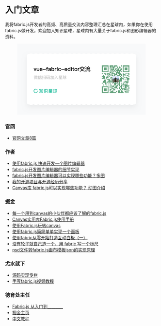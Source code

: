 <!--
 * @Author: 秦少卫
 * @Date: 2024-02-21 10:42:51
 * @LastEditors: 秦少卫
 * @LastEditTime: 2024-02-21 13:01:58
 * @Description: file content
-->


# 入门文章

我将fabric.js开发者的高频、高质量交流内容整理汇总在星球内，如果你在使用fabric.js做开发，欢迎加入知识星球，星球内有大量关于fabric.js和图形编辑器的资料。

<figure><img src="/public/231202037-18fe913f-81ab-4cd6-aa87-ada471e27586.png" alt=""><figcaption></figcaption></figure>

### 官网
- [官网文章8篇](http://fabricjs.com/articles/)

### 作者
- [使用fabric.js 快速开发一个图片编辑器](https://juejin.cn/post/7155040639497797645)
- [fabric.js开发图片编辑器的细节实现](https://juejin.cn/post/7199849226745430076)
- [fabric.js开发图片编辑器可以实现哪些功能？多图](https://juejin.cn/post/7222141882515128375)
- [我的开源项目与开源经历分享](https://juejin.cn/post/7224765991896121401)
- [Canvas库 fabric.js可以实现哪些功能？ 动图介绍](https://juejin.cn/post/7336743827827015731)

### 掘金
- [每一个用到canvas的小伙伴都应该了解的fabric.js](https://juejin.cn/post/6993801903121367048)
- [Canvas实用库Fabric.js使用手册](https://juejin.cn/post/6844903764910931976)
- [使用Fabric.js玩转canvas](https://juejin.cn/post/6844903773945462792)
- [使用fabric.js简简单单实现一个画板](https://juejin.cn/post/6979135887485435918)
- [使用fabric从零开始打造互动白板（一）](https://juejin.cn/post/7221348552513077305)
- [没有轮子就自己造一个，用 fabric 写一个标尺](https://juejin.cn/post/7274887814579388416)
- [psd文件转fabric.js画布模板json的实现原理](https://juejin.cn/post/7304991873416740900)

### 尤水就下
- [源码实现专栏](https://juejin.cn/column/7065163742828298276)
- [手写fabric.js视频教程](https://space.bilibili.com/478241186/channel/collectiondetail?sid=484629)

### 德育处主任
- [Fabric.js 从入门到________](https://juejin.cn/post/7026941253845516324)
- [掘金主页](https://juejin.cn/user/2673620576140030/posts)
- [中文教程](https://k21vin.gitee.io/fabric-js-doc/)
